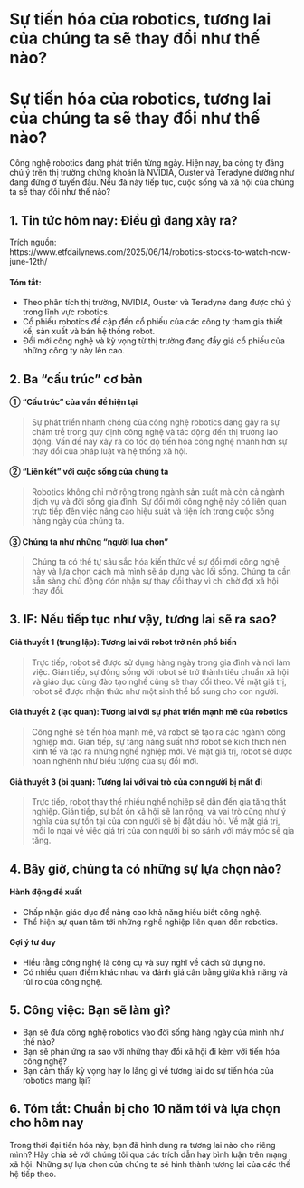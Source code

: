 # Sự tiến hóa của robotics, tương lai của chúng ta sẽ thay đổi như thế nào?

<h1>Sự tiến hóa của robotics, tương lai của chúng ta sẽ thay đổi như thế nào?</h1>
<p>Công nghệ robotics đang phát triển từng ngày. Hiện nay, ba công ty đáng chú ý trên thị trường chứng khoán là NVIDIA, Ouster và Teradyne dường như đang đứng ở tuyến đầu. Nếu đà này tiếp tục, cuộc sống và xã hội của chúng ta sẽ thay đổi như thế nào?</p>
<h2>1. Tin tức hôm nay: Điều gì đang xảy ra?</h2>
<p>Trích nguồn:<br />
https://www.etfdailynews.com/2025/06/14/robotics-stocks-to-watch-now-june-12th/</p>
<h4>Tóm tắt:</h4>
<ul>
<li>Theo phân tích thị trường, NVIDIA, Ouster và Teradyne đang được chú ý trong lĩnh vực robotics.</li>
<li>Cổ phiếu robotics đề cập đến cổ phiếu của các công ty tham gia thiết kế, sản xuất và bán hệ thống robot.</li>
<li>Đổi mới công nghệ và kỳ vọng từ thị trường đang đẩy giá cổ phiếu của những công ty này lên cao.</li>
</ul>
<h2>2. Ba “cấu trúc” cơ bản</h2>
<h4>① “Cấu trúc” của vấn đề hiện tại</h4>
<blockquote>
<p>Sự phát triển nhanh chóng của công nghệ robotics đang gây ra sự chậm trễ trong quy định công nghệ và tác động đến thị trường lao động. Vấn đề này xảy ra do tốc độ tiến hóa công nghệ nhanh hơn sự thay đổi của pháp luật và hệ thống xã hội.</p>
</blockquote>
<h4>② “Liên kết” với cuộc sống của chúng ta</h4>
<blockquote>
<p>Robotics không chỉ mở rộng trong ngành sản xuất mà còn cả ngành dịch vụ và đời sống gia đình. Sự đổi mới công nghệ này có liên quan trực tiếp đến việc nâng cao hiệu suất và tiện ích trong cuộc sống hàng ngày của chúng ta.</p>
</blockquote>
<h4>③ Chúng ta như những “người lựa chọn”</h4>
<blockquote>
<p>Chúng ta có thể tự sâu sắc hóa kiến thức về sự đổi mới công nghệ này và lựa chọn cách mà mình sẽ áp dụng vào lối sống. Chúng ta cần sẵn sàng chủ động đón nhận sự thay đổi thay vì chỉ chờ đợi xã hội thay đổi.</p>
</blockquote>
<h2>3. IF: Nếu tiếp tục như vậy, tương lai sẽ ra sao?</h2>
<h4>Giả thuyết 1 (trung lập): Tương lai với robot trở nên phổ biến</h4>
<blockquote>
<p>Trực tiếp, robot sẽ được sử dụng hàng ngày trong gia đình và nơi làm việc. Gián tiếp, sự đồng sống với robot sẽ trở thành tiêu chuẩn xã hội và giáo dục cùng đào tạo nghề cũng sẽ thay đổi theo. Về mặt giá trị, robot sẽ được nhận thức như một sinh thể bổ sung cho con người.</p>
</blockquote>
<h4>Giả thuyết 2 (lạc quan): Tương lai với sự phát triển mạnh mẽ của robotics</h4>
<blockquote>
<p>Công nghệ sẽ tiến hóa mạnh mẽ, và robot sẽ tạo ra các ngành công nghiệp mới. Gián tiếp, sự tăng năng suất nhờ robot sẽ kích thích nền kinh tế và tạo ra những nghề nghiệp mới. Về mặt giá trị, robot sẽ được hoan nghênh như biểu tượng của sự đổi mới.</p>
</blockquote>
<h4>Giả thuyết 3 (bi quan): Tương lai với vai trò của con người bị mất đi</h4>
<blockquote>
<p>Trực tiếp, robot thay thế nhiều nghề nghiệp sẽ dẫn đến gia tăng thất nghiệp. Gián tiếp, sự bất ổn xã hội sẽ lan rộng, và vai trò cũng như ý nghĩa của sự tồn tại của con người sẽ bị đặt dấu hỏi. Về mặt giá trị, mối lo ngại về việc giá trị của con người bị so sánh với máy móc sẽ gia tăng.</p>
</blockquote>
<h2>4. Bây giờ, chúng ta có những sự lựa chọn nào?</h2>
<h4>Hành động đề xuất</h4>
<ul>
<li>Chấp nhận giáo dục để nâng cao khả năng hiểu biết công nghệ.</li>
<li>Thể hiện sự quan tâm tới những nghề nghiệp liên quan đến robotics.</li>
</ul>
<h4>Gợi ý tư duy</h4>
<ul>
<li>Hiểu rằng công nghệ là công cụ và suy nghĩ về cách sử dụng nó.</li>
<li>Có nhiều quan điểm khác nhau và đánh giá cân bằng giữa khả năng và rủi ro của công nghệ.</li>
</ul>
<h2>5. Công việc: Bạn sẽ làm gì?</h2>
<ul>
<li>Bạn sẽ đưa công nghệ robotics vào đời sống hàng ngày của mình như thế nào?</li>
<li>Bạn sẽ phản ứng ra sao với những thay đổi xã hội đi kèm với tiến hóa công nghệ?</li>
<li>Bạn cảm thấy kỳ vọng hay lo lắng gì về tương lai do sự tiến hóa của robotics mang lại?</li>
</ul>
<h2>6. Tóm tắt: Chuẩn bị cho 10 năm tới và lựa chọn cho hôm nay</h2>
<p>Trong thời đại tiến hóa này, bạn đã hình dung ra tương lai nào cho riêng mình? Hãy chia sẻ với chúng tôi qua các trích dẫn hay bình luận trên mạng xã hội. Những sự lựa chọn của chúng ta sẽ hình thành tương lai của các thế hệ tiếp theo.</p>

